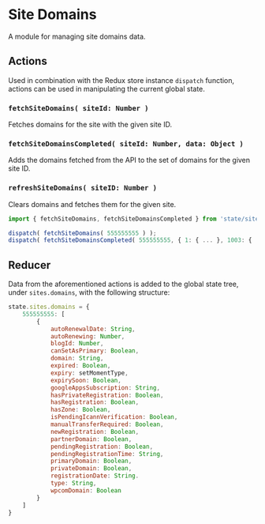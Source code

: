 Site Domains
============

A module for managing site domains data.

## Actions

Used in combination with the Redux store instance `dispatch` function, actions can be used in manipulating the current global state.

### `fetchSiteDomains( siteId: Number )`

Fetches domains for the site with the given site ID.

### `fetchSiteDomainsCompleted( siteId: Number, data: Object )`

Adds the domains fetched from the API to the set of domains for the given site ID.

### `refreshSiteDomains( siteID: Number )`

Clears domains and fetches them for the given site.

```js
import { fetchSiteDomains, fetchSiteDomainsCompleted } from 'state/sites/domains/actions';

dispatch( fetchSiteDomains( 555555555 ) );
dispatch( fetchSiteDomainsCompleted( 555555555, { 1: { ... }, 1003: { ... }, 1008: { ... } } ) );
```

## Reducer
Data from the aforementioned actions is added to the global state tree, under `sites.domains`, with the following structure:

```js
state.sites.domains = {
	555555555: [
		{
			autoRenewalDate: String,
			autoRenewing: Number,
			blogId: Number,
			canSetAsPrimary: Boolean,
			domain: String,
			expired: Boolean,
			expiry: setMomentType,
			expirySoon: Boolean,
			googleAppsSubscription: String,
			hasPrivateRegistration: Boolean,
			hasRegistration: Boolean,
			hasZone: Boolean,
			isPendingIcannVerification: Boolean,
			manualTransferRequired: Boolean,
			newRegistration: Boolean,
			partnerDomain: Boolean,
			pendingRegistration: Boolean,
			pendingRegistrationTime: String,
			primaryDomain: Boolean,
			privateDomain: Boolean,
			registrationDate: String.
			type: String,
			wpcomDomain: Boolean
		}
	]
}
```
